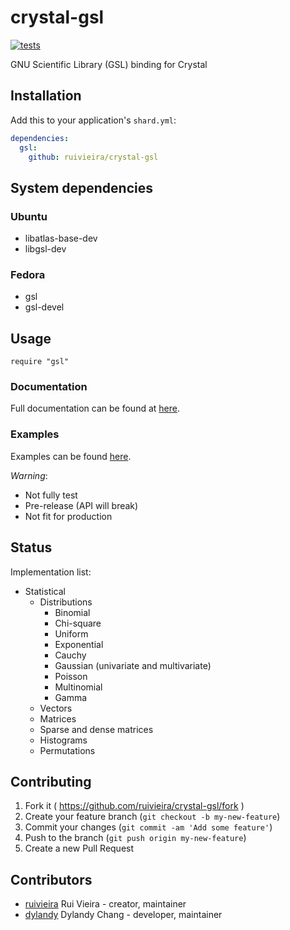 # crystal-gsl

[![tests](https://github.com/ruivieira/crystal-gsl/actions/workflows/main.yml/badge.svg)](https://github.com/ruivieira/crystal-gsl/actions/workflows/main.yml)

GNU Scientific Library (GSL) binding for Crystal

## Installation

Add this to your application's `shard.yml`:

```yaml
dependencies:
  gsl:
    github: ruivieira/crystal-gsl
```

## System dependencies

### Ubuntu

- libatlas-base-dev
- libgsl-dev

### Fedora

- gsl
- gsl-devel

## Usage

```crystal
require "gsl"
```

### Documentation

Full documentation can be found at [here](https://ruivieira.github.io/crystal-gsl/).

### Examples

Examples can be found [here](https://ruivieira.github.io/projects/crystal-gsl/).

_Warning_:

- Not fully test
- Pre-release (API will break)
- Not fit for production

## Status

Implementation list:

- Statistical
  - Distributions
    - Binomial
    - Chi-square
    - Uniform
    - Exponential
    - Cauchy
    - Gaussian (univariate and multivariate)
    - Poisson
    - Multinomial
    - Gamma
  - Vectors
  - Matrices
  - Sparse and dense matrices
  - Histograms
  - Permutations

## Contributing

1. Fork it ( https://github.com/ruivieira/crystal-gsl/fork )
2. Create your feature branch (`git checkout -b my-new-feature`)
3. Commit your changes (`git commit -am 'Add some feature'`)
4. Push to the branch (`git push origin my-new-feature`)
5. Create a new Pull Request

## Contributors

- [ruivieira](https://github.com/ruivieira) Rui Vieira - creator, maintainer
- [dylandy](https://github.com/dylandy) Dylandy Chang - developer, maintainer
